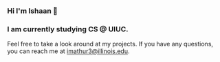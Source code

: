### Hi I'm Ishaan 👋

### I am currently studying CS @ UIUC.

Feel free to take a look around at my projects. If you have any questions, you can reach me at imathur3@illinois.edu.
